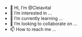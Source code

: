 - 👋 Hi, I’m @Cleiavital
- 👀 I’m interested in ...
- 🌱 I’m currently learning ...
- 💞️ I’m looking to collaborate on ...
- 📫 How to reach me ...

<!---
Cleiavital/Cleiavital is a ✨ special ✨ repository because its `README.md` (this file) appears on your GitHub profile.
You can click the Preview link to take a look at your changes.
--->
